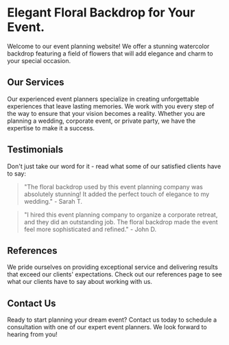 <!--font:Montserrat-->

# Elegant Floral Backdrop for Your Event.

Welcome to our event planning website! We offer a stunning watercolor backdrop featuring a field of flowers that will add elegance and charm to your special occasion.

## Our Services

Our experienced event planners specialize in creating unforgettable experiences that leave lasting memories. We work with you every step of the way to ensure that your vision becomes a reality. Whether you are planning a wedding, corporate event, or private party, we have the expertise to make it a success.

## Testimonials

Don't just take our word for it - read what some of our satisfied clients have to say:

> "The floral backdrop used by this event planning company was absolutely stunning! It added the perfect touch of elegance to my wedding." - Sarah T.

> "I hired this event planning company to organize a corporate retreat, and they did an outstanding job. The floral backdrop made the event feel more sophisticated and refined." - John D.

## References

We pride ourselves on providing exceptional service and delivering results that exceed our clients' expectations. Check out our references page to see what our clients have to say about working with us.

## Contact Us

Ready to start planning your dream event? Contact us today to schedule a consultation with one of our expert event planners. We look forward to hearing from you!

<!--

Write me content for website with wallpaper which alt text is:

"A dreamy watercolor painting of a field of flowers for a wedding or event planning website"

The name/title of the page should not be 1:1 copy of the alt text but rather a real content of the website which is using this wallpaper.

- Use markdown format 
- Start with heading
- Heading should be short and concise
- The content should look like a real website 
- The website should not be about the wallpaper, wallpaper is just a related background
- Heading should be contain work "wallpaper" or "background"
- Include real sections like references, contact, user stories, etc. use things relevant to the page purpose.
- Feel free to use structure like headings, bullets, numbering, blockquotes, paragraphs, horizontal lines, etc.
- You can use formatting like bold or _italic_
- You can include UTF-8 emojis
- Links should be only #hash anchors (and you can refer to the document itself)
- Do not include images


---


# Dreamy Floral Background for Your Event Planning Needs

Welcome to our event planning website! We are thrilled to offer you a stunning watercolor wallpaper featuring a field of flowers. This dreamy background will add a touch of elegance and sophistication to any event you are planning.

## Our Services

We specialize in creating unforgettable events that leave lasting memories. Our team of experienced event planners will work with you every step of the way to ensure that your vision comes to life. Whether you are planning a wedding, corporate event, or private party, we have the expertise to make it a success.

## User Stories

Don't just take our word for it - hear from some of our satisfied clients:

> "The team at this event planning company went above and beyond to make sure my wedding was everything I dreamed of. The floral background they used was absolutely breathtaking!" - Sarah T.

> "I hired this event planning company to organize a corporate retreat, and they did an outstanding job. The floral background added the perfect touch of sophistication to the event." - John D.

## References

We pride ourselves on providing exceptional service and delivering results that exceed our clients' expectations. Check out our references page to see what our clients have to say about working with us.

## Contact Us

Ready to start planning your dream event? Contact us today to schedule a consultation with one of our expert event planners. We look forward to hearing from you!


---


Heading is too long, rewrite whole content.


---


# Elegant Floral Wallpaper for Your Special Event

Welcome to our event planning website! We are excited to offer you a beautiful watercolor wallpaper featuring a field of flowers. This elegant background will add a touch of sophistication and charm to any special event.

## Our Services

At our event planning company, we specialize in creating unforgettable experiences that leave lasting memories. Our team of experienced event planners will work with you every step of the way to ensure that your vision becomes a reality. Whether you are planning a wedding, corporate event, or private party, we have the expertise to make it a success.

## Testimonials

Don't just take our word for it - read what some of our satisfied clients have to say:

> "The floral wallpaper used by this event planning company was absolutely stunning! It added the perfect touch of elegance to my wedding." - Sarah T.

> "I hired this event planning company to organize a corporate retreat, and they did an outstanding job. The floral wallpaper made the event feel more sophisticated and refined." - John D.

## References

We pride ourselves on providing exceptional service and delivering results that exceed our clients' expectations. Check out our references page to see what our clients have to say about working with us.

## Contact Us

Ready to start planning your dream event? Contact us today to schedule a consultation with one of our expert event planners. We look forward to hearing from you!


---


Heading should not include word "wallpaper". The website should not be about the wallpaper itself, wallpaper is just a related background, rewrite whole content.


---


# Elevate Your Event with a Dreamy Floral Backdrop

Welcome to our event planning website! We are excited to offer you a stunning watercolor backdrop featuring a field of flowers. This dreamy background will add a touch of elegance and charm to any special event.

## Our Services

At our event planning company, we specialize in creating unforgettable experiences that leave lasting memories. Our team of experienced event planners will work with you every step of the way to ensure that your vision becomes a reality. Whether you are planning a wedding, corporate event, or private party, we have the expertise to make it a success.

## Testimonials

Don't just take our word for it - read what some of our satisfied clients have to say:

> "The floral backdrop used by this event planning company was absolutely stunning! It added the perfect touch of elegance to my wedding." - Sarah T.

> "I hired this event planning company to organize a corporate retreat, and they did an outstanding job. The floral backdrop made the event feel more sophisticated and refined." - John D.

## References

We pride ourselves on providing exceptional service and delivering results that exceed our clients' expectations. Check out our references page to see what our clients have to say about working with us.

## Contact Us

Ready to start planning your dream event? Contact us today to schedule a consultation with one of our expert event planners. We look forward to hearing from you!


---


Heading is too long, rewrite whole content.


---


# Add Elegance to Your Event with a Floral Backdrop

Welcome to our event planning website! We offer a stunning watercolor backdrop featuring a field of flowers that will add elegance and charm to your special occasion.

## Our Services

Our experienced event planners specialize in creating unforgettable experiences that leave lasting memories. We work with you every step of the way to ensure that your vision becomes a reality. Whether you are planning a wedding, corporate event, or private party, we have the expertise to make it a success.

## Testimonials

Don't just take our word for it - read what some of our satisfied clients have to say:

> "The floral backdrop used by this event planning company was absolutely stunning! It added the perfect touch of elegance to my wedding." - Sarah T.

> "I hired this event planning company to organize a corporate retreat, and they did an outstanding job. The floral backdrop made the event feel more sophisticated and refined." - John D.

## References

We pride ourselves on providing exceptional service and delivering results that exceed our clients' expectations. Check out our references page to see what our clients have to say about working with us.

## Contact Us

Ready to start planning your dream event? Contact us today to schedule a consultation with one of our expert event planners. We look forward to hearing from you!


---


Write me a Google font which is best fitting for the website.

Pick from the list:
- Raleway
- Exo 2
- Lato
- Playfair Display
- Barlow Condensed
- Dancing Script
- Inter
- Lobster
- Roboto
- Futura
- Alegreya
- Great Vibes
- Montserrat
- Poppins
- Orbitron
- IBM Plex Sans
- Open Sans


Write just the font name nothing else.


---


Montserrat

-->

